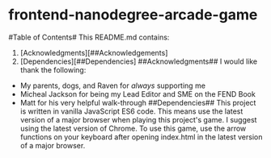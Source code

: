 frontend-nanodegree-arcade-game
===============================
#Table of Contents#
This README.md contains: 
1. [Acknowledgments][##Acknowledgements]
2. [Dependencies][##Dependencies]
##Acknowledgments## 
I would like thank the following: 
- My parents, dogs, and Raven for _always_ supporting me 
- Micheal Jackson for being my Lead Editor and SME on the FEND Book
- Matt for his very helpful walk-through 
##Dependencies##
This project is written in vanilla JavaScript ES6 code. This means use the latest version of a major browser when playing this project's game. I suggest using the latest version of Chrome. To use this game, use the arrow functions on your keyboard after opening index.html in the latest version of a major browser. 